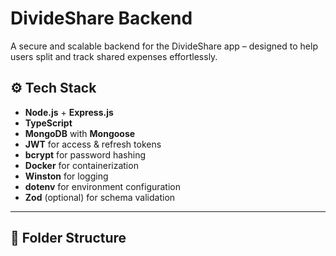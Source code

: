 # DivideShare Backend

A secure and scalable backend for the DivideShare app – designed to help users split and track shared expenses effortlessly.

## ⚙️ Tech Stack

- **Node.js** + **Express.js**
- **TypeScript**
- **MongoDB** with **Mongoose**
- **JWT** for access & refresh tokens
- **bcrypt** for password hashing
- **Docker** for containerization
- **Winston** for logging
- **dotenv** for environment configuration
- **Zod** (optional) for schema validation

---

## 📁 Folder Structure

